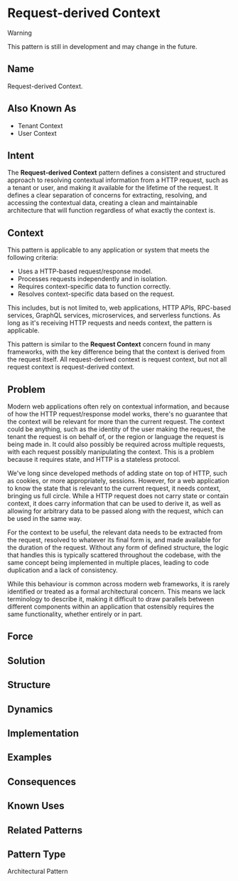 # Request-derived Context

> [!WARNING]
> This pattern is still in development and may change in the future.

## Name

Request-derived Context.

## Also Known As

- Tenant Context
- User Context

## Intent

The **Request-derived Context** pattern defines a consistent and structured approach to resolving contextual information
from a HTTP request, such as a tenant or user, and making it available for the lifetime of the request.
It defines a clear separation of concerns for extracting, resolving, and accessing the contextual data, creating a clean
and maintainable architecture that will function regardless of what exactly the context is.

## Context

This pattern is applicable to any application or system that meets the following criteria:

- Uses a HTTP-based request/response model.
- Processes requests independently and in isolation.
- Requires context-specific data to function correctly.
- Resolves context-specific data based on the request.

This includes, but is not limited to, web applications, HTTP APIs, RPC-based services, GraphQL services, microservices,
and serverless functions.
As long as it's receiving HTTP requests and needs context, the pattern is applicable.

This pattern is similar to the **Request Context** concern found in many frameworks, with the key difference being
that the context is derived from the request itself.
All request-derived context is request context, but not all request context is request-derived context.

## Problem

Modern web applications often rely on contextual information, and because of how the HTTP request/response model works,
there's no guarantee that the context will be relevant for more than the current request.
The context could be anything, such as the identity of the user making the request, the tenant the request is on
behalf of, or the region or language the request is being made in.
It could also possibly be required across multiple requests, with each request possibly manipulating the context.
This is a problem because it requires state, and HTTP is a stateless protocol.

We've long since developed methods of adding state on top of HTTP, such as cookies, or more appropriately, sessions.
However, for a web application to know the state that is relevant to the current request, it needs context, bringing us
full circle.
While a HTTP request does not carry state or contain context, it does carry information that can be used to derive it,
as well as allowing for arbitrary data to be passed along with the request, which can be used in the same way.

For the context to be useful, the relevant data needs to be extracted from the request, resolved to whatever its final
form is, and made available for the duration of the request.
Without any form of defined structure, the logic that handles this is typically scattered throughout the codebase, with
the same concept being implemented in multiple places, leading to code duplication and a lack of consistency.

While this behaviour is common across modern web frameworks, it is rarely identified or treated as a formal 
architectural concern.
This means we lack terminology to describe it, making it difficult to draw parallels between different components
within an application that ostensibly requires the same functionality, whether entirely or in part.

## Force

## Solution

## Structure

## Dynamics

## Implementation

## Examples

## Consequences

## Known Uses

## Related Patterns

## Pattern Type

Architectural Pattern
